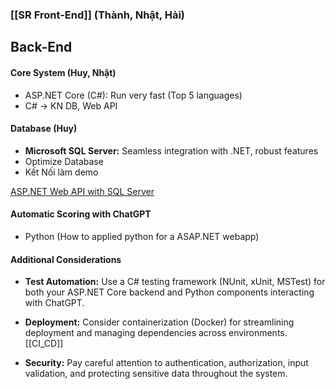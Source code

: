 ### [[SR Front-End]] (Thành, Nhật, Hải)


## Back-End

#### **Core System** (Huy, Nhật)
- ASP.NET Core (C#): Run very fast (Top 5 languages)
- C# -> KN DB, Web API


#### **Database** (Huy)
+ **Microsoft SQL Server:** Seamless integration with .NET, robust features
+ Optimize Database 
+ Kết Nối làm demo

[ASP.NET Web API with SQL Server](https://youtu.be/ifgZdY3T0Gs?si=Kh4XtZk2prKN2W-n)



#### **Automatic Scoring with ChatGPT**
+ Python
(How to applied python for a ASAP.NET webapp)



#### **Additional Considerations**

- **Test Automation:** Use a C# testing framework (NUnit, xUnit, MSTest) for both your ASP.NET Core backend and Python components interacting with ChatGPT.


- **Deployment:** Consider containerization (Docker) for streamlining deployment and managing dependencies across environments.
	[[CI_CD]] 


- **Security:** Pay careful attention to authentication, authorization, input validation, and protecting sensitive data throughout the system.